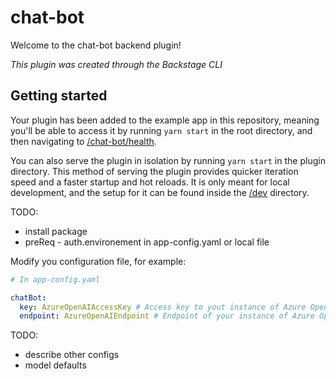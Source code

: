 # chat-bot

Welcome to the chat-bot backend plugin!

_This plugin was created through the Backstage CLI_

## Getting started

Your plugin has been added to the example app in this repository, meaning you'll be able to access it by running `yarn
start` in the root directory, and then navigating to [/chat-bot/health](http://localhost:7007/api/chat-bot/health).

You can also serve the plugin in isolation by running `yarn start` in the plugin directory.
This method of serving the plugin provides quicker iteration speed and a faster startup and hot reloads.
It is only meant for local development, and the setup for it can be found inside the [/dev](./dev) directory.

TODO:

- install package
- preReq - auth.environement in app-config.yaml or local file

Modify you configuration file, for example:

```yaml
# In app-config.yaml

chatBot:
  key: AzureOpenAIAccessKey # Access key to yout instance of Azure OpenAI Services
  endpoint: AzureOpenAIEndpoint # Endpoint of your instance of Azure OpenAI Services
```

TODO:

- describe other configs
- model defaults
